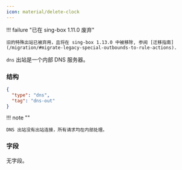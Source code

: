 ```yaml
---
icon: material/delete-clock
---
```


!!! failure "已在 sing-box 1.11.0 废弃"

    旧的特殊出站已被弃用，且将在 sing-box 1.13.0 中被移除, 参阅 [迁移指南](/migration/#migrate-legacy-special-outbounds-to-rule-actions). 

`dns` 出站是一个内部 DNS 服务器。

### 结构

```json
{
  "type": "dns",
  "tag": "dns-out"
}
```

!!! note ""

    DNS 出站没有出站连接，所有请求均在内部处理。

### 字段

无字段。
